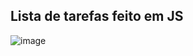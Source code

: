## Lista de tarefas feito em JS

![image](https://user-images.githubusercontent.com/105496462/192280100-a58321c0-a1a8-4d02-898a-dc5d2bed8849.png)
